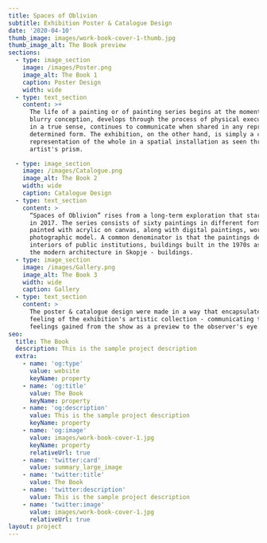 ```yaml
---
title: Spaces of Oblivion
subtitle: Exhibition Poster & Catalogue Design
date: '2020-04-10'
thumb_image: images/work-book-cover-1-thumb.jpg
thumb_image_alt: The Book preview
sections:
  - type: image_section
    image: /images/Poster.png
    image_alt: The Book 1
    caption: Poster Design
    width: wide
  - type: text_section
    content: >+
      The life of a painting or of painting series begins at the moment of its
      blurry conception, develops through the process of physical execution and,
      in a true sense, continues to communicate when shared in any reproduced,
      determined form. The exhibition, on the other hand, is simply a controlled
      representation of the whole in a spatial installation as seen through the
      artist's prism.

  - type: image_section
    image: /images/Catalogue.png
    image_alt: The Book 2
    width: wide
    caption: Catalogue Design
  - type: text_section
    content: >
      “Spaces of Oblivion” rises from a long-term exploration that started back
      in 2017. The series consists of sixty paintings in different formats,
      painted with acrylic on canvas, along with digital paintings, worked on a
      photographic model. A common denominator is that the paintings depict
      interiors of public institutions, buildings built in the 1970s as part of
      the modern architecture in Skopje - buildings.
  - type: image_section
    image: /images/Gallery.png
    image_alt: The Book 3
    width: wide
    caption: Gallery
  - type: text_section
    content: >
      The poster & catalogue design were made in a way that encapsulates the
      feeling of the exhibition's artistic collection - communicating the
      feelings gained from the show as a preview to the observer's eye.
seo:
  title: The Book
  description: This is the sample project description
  extra:
    - name: 'og:type'
      value: website
      keyName: property
    - name: 'og:title'
      value: The Book
      keyName: property
    - name: 'og:description'
      value: This is the sample project description
      keyName: property
    - name: 'og:image'
      value: images/work-book-cover-1.jpg
      keyName: property
      relativeUrl: true
    - name: 'twitter:card'
      value: summary_large_image
    - name: 'twitter:title'
      value: The Book
    - name: 'twitter:description'
      value: This is the sample project description
    - name: 'twitter:image'
      value: images/work-book-cover-1.jpg
      relativeUrl: true
layout: project
---
```

